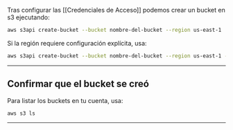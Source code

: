 Tras configurar las [[Credenciales de Acceso]] podemos crear un bucket en s3 ejecutando:

```sh
aws s3api create-bucket --bucket nombre-del-bucket --region us-east-1
```

Si la región requiere configuración explícita, usa:

```sh
aws s3api create-bucket --bucket nombre-del-bucket --region us-east-1 --create-bucket-configuration LocationConstraint=us-east-1
```

---

## Confirmar que el bucket se creó

Para listar los buckets en tu cuenta, usa:

```sh
aws s3 ls
```

---
